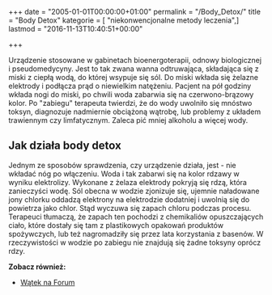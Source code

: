 +++
date = "2005-01-01T00:00:00+01:00"
permalink = "/Body_Detox/"
title = "Body Detox"
kategorie = [ "niekonwencjonalne metody leczenia",]
lastmod = "2016-11-13T10:40:51+00:00"

+++

Urządzenie stosowane w gabinetach bioenergoterapii, odnowy biologicznej i pseudomedycyny. Jest to tak zwana wanna odtruwająca, składająca się z miski z ciepłą wodą, do której wsypuje się sól. Do miski wkłada się żelazne elektrody i podłącza prąd o niewielkim natężeniu. Pacjent na pół godziny wkłada nogi do miski, po chwili woda zabarwia się na czerwono-brązowy kolor. Po "zabiegu" terapeuta twierdzi, że do wody uwolniło się mnóstwo toksyn, diagnozuje nadmiernie obciążoną wątrobę, lub problemy z układem trawiennym czy limfatycznym. Zaleca pić mniej alkoholu a więcej wody.

Jak działa body detox
---------------------

Jednym ze sposobów sprawdzenia, czy urządzenie działa, jest - nie wkładać nóg po włączeniu. Woda i tak zabarwi się na kolor rdzawy w wyniku elektrolizy. Wykonane z żelaza elektrody pokryją się rdzą, która zanieczyści wodę. Sól obecna w wodzie zjonizuje się, ujemnie naładowane jony chlorku oddadzą elektrony na elektrodzie dodatniej i uwolnią się do powietrza jako chlor. Stąd wyczuwa się zapach chloru podczas procesu. Terapeuci tłumaczą, że zapach ten pochodzi z chemikaliów opuszczających ciało, które dostały się tam z plastikowych opakowań produktów spożywczych, lub też nagromadziły się przez lata korzystania z basenów. W rzeczywistości w wodzie po zabiegu nie znajdują się żadne toksyny oprócz rdzy.

**Zobacz również:**

-   [Wątek na Forum](http://www.atopowe-zapalenie.pl/forum/viewtopic.php?t=817)
